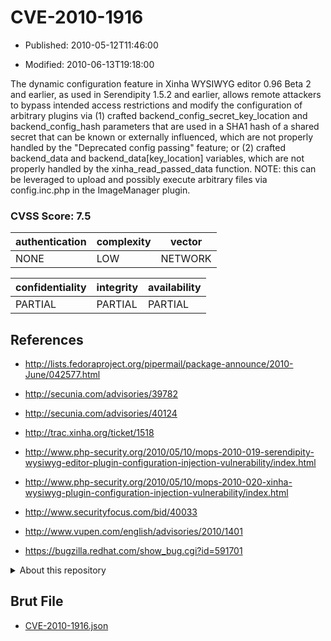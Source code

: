 # CVE-2010-1916

- Published: 2010-05-12T11:46:00

- Modified: 2010-06-13T19:18:00

The dynamic configuration feature in Xinha WYSIWYG editor 0.96 Beta 2 and earlier, as used in Serendipity 1.5.2 and earlier, allows remote attackers to bypass intended access restrictions and modify the configuration of arbitrary plugins via (1) crafted backend_config_secret_key_location and backend_config_hash parameters that are used in a SHA1 hash of a shared secret that can be known or externally influenced, which are not properly handled by the "Deprecated config passing" feature; or (2) crafted backend_data and backend_data[key_location] variables, which are not properly handled by the xinha_read_passed_data function.  NOTE: this can be leveraged to upload and possibly execute arbitrary files via config.inc.php in the ImageManager plugin.

### CVSS Score: **7.5**

| authentication | complexity | vector |
| --- | --- | --- |
| NONE | LOW | NETWORK |

| confidentiality | integrity | availability |
| --- | --- | --- |
| PARTIAL | PARTIAL | PARTIAL |

## References

* http://lists.fedoraproject.org/pipermail/package-announce/2010-June/042577.html

* http://secunia.com/advisories/39782

* http://secunia.com/advisories/40124

* http://trac.xinha.org/ticket/1518

* http://www.php-security.org/2010/05/10/mops-2010-019-serendipity-wysiwyg-editor-plugin-configuration-injection-vulnerability/index.html

* http://www.php-security.org/2010/05/10/mops-2010-020-xinha-wysiwyg-plugin-configuration-injection-vulnerability/index.html

* http://www.securityfocus.com/bid/40033

* http://www.vupen.com/english/advisories/2010/1401

* https://bugzilla.redhat.com/show_bug.cgi?id=591701

<details>
<summary>About this repository</summary> 

  This repository is part of the project [Live Hack CVE](https://github.com/Live-Hack-CVE). Main website can be found [www.live-hack.org](https://www.live-hack.org) 
  
  Made by [Sn0wAlice](https://github.com/Sn0wAlice) for the people that care about security and need to have a feed of the latest CVEs. Hope you enjoy it, don't forget to star the repo and follow me on [Twitter](https://twitter.com/Sn0wAlice) and [Github](https://github.com/Sn0wAlice). And that is my [personnal website](https://www.alice-snow.me/)

  - [Home Page](https://github.com/Live-Hack-CVE)
  - [Framework](https://github.com/Live-Hack-CVE/cve-framework)
  - [CVE database](https://github.com/Live-Hack-CVE/full_database)
  - [Changelog](https://github.com/Live-Hack-CVE/Changelog)
</details>

## Brut File

* [CVE-2010-1916.json](https://raw.githubusercontent.com/Live-Hack-CVE/full_database/main/cves/2010/CVE-2010-1916.json)

